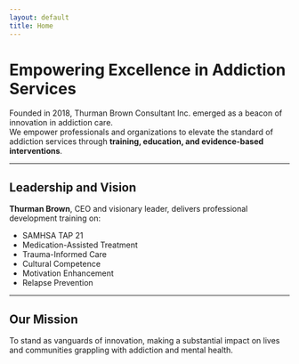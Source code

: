 ```yaml
---
layout: default
title: Home
---
```


# Empowering Excellence in Addiction Services  

Founded in 2018, Thurman Brown Consultant Inc. emerged as a beacon of innovation in addiction care.  
We empower professionals and organizations to elevate the standard of addiction services through **training, education, and evidence-based interventions**.

---

## Leadership and Vision  

**Thurman Brown**, CEO and visionary leader, delivers professional development training on:  
- SAMHSA TAP 21  
- Medication-Assisted Treatment  
- Trauma-Informed Care  
- Cultural Competence  
- Motivation Enhancement  
- Relapse Prevention  

---

## Our Mission  

To stand as vanguards of innovation, making a substantial impact on lives and communities grappling with addiction and mental health.  

